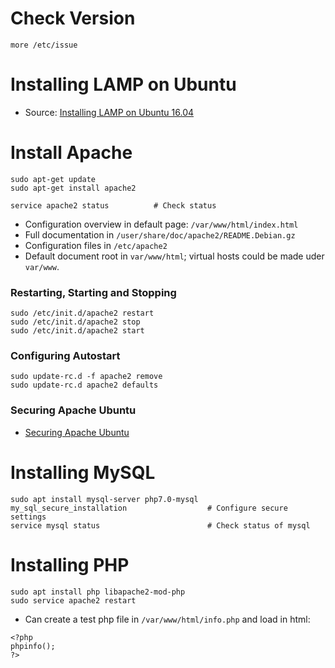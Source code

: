 # Check Version
```
more /etc/issue
```

# Installing LAMP on Ubuntu
- Source: [Installing LAMP on Ubuntu 16.04](https://www.atlantic.net/community/howto/install-linux-apache-mysql-php-lamp-stack-on-ubuntu-16-04/)

# Install Apache
```
sudo apt-get update
sudo apt-get install apache2

service apache2 status          # Check status
```
- Configuration overview in default page: `/var/www/html/index.html`
- Full documentation in `/user/share/doc/apache2/README.Debian.gz`
- Configuration files in `/etc/apache2`
- Default document root in `var/www/html`; virtual hosts could be made uder `var/www`.

### Restarting, Starting and Stopping
```
sudo /etc/init.d/apache2 restart
sudo /etc/init.d/apache2 stop
sudo /etc/init.d/apache2 start
```
### Configuring Autostart
```
sudo update-rc.d -f apache2 remove
sudo update-rc.d apache2 defaults
```
### Securing Apache Ubuntu
- [Securing Apache Ubuntu](https://www.maketecheasier.com/securing-apache-ubuntu/)

# Installing MySQL
```
sudo apt install mysql-server php7.0-mysql
my_sql_secure_installation                  # Configure secure settings
service mysql status                        # Check status of mysql
```
# Installing PHP
```
sudo apt install php libapache2-mod-php
sudo service apache2 restart
```
- Can create a test php file in `/var/www/html/info.php` and load in html:
```
<?php
phpinfo();
?>
```
